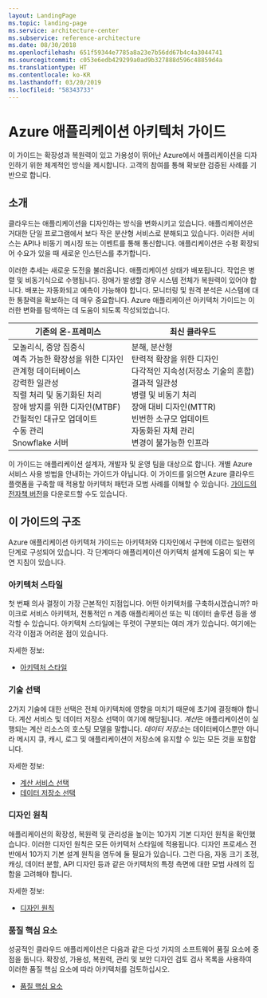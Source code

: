 ```yaml
---
layout: LandingPage
ms.topic: landing-page
ms.service: architecture-center
ms.subservice: reference-architecture
ms.date: 08/30/2018
ms.openlocfilehash: 651f59344e7785a8a23e7b56dd67b4c4a3044741
ms.sourcegitcommit: c053e6edb429299a0ad9b327888d596c48859d4a
ms.translationtype: HT
ms.contentlocale: ko-KR
ms.lasthandoff: 03/20/2019
ms.locfileid: "58343733"
---
```

# <a name="azure-application-architecture-guide"></a>Azure 애플리케이션 아키텍처 가이드

이 가이드는 확장성과 복원력이 있고 가용성이 뛰어난 Azure에서 애플리케이션을 디자인하기 위한 체계적인 방식을 제시합니다. 고객의 참여를 통해 확보한 검증된 사례를 기반으로 합니다.

## <a name="introduction"></a>소개

클라우드는 애플리케이션을 디자인하는 방식을 변화시키고 있습니다. 애플리케이션은 거대한 단일 프로그램에서 보다 작은 분산형 서비스로 분해되고 있습니다. 이러한 서비스는 API나 비동기 메시징 또는 이벤트를 통해 통신합니다. 애플리케이션은 수평 확장되어 수요가 있을 때 새로운 인스턴스를 추가합니다.

이러한 추세는 새로운 도전을 불러옵니다. 애플리케이션 상태가 배포됩니다. 작업은 병렬 및 비동기식으로 수행됩니다. 장애가 발생할 경우 시스템 전체가 복원력이 있어야 합니다. 배포는 자동화되고 예측이 가능해야 합니다. 모니터링 및 원격 분석은 시스템에 대한 통찰력을 확보하는 데 매우 중요합니다. Azure 애플리케이션 아키텍처 가이드는 이러한 변화를 탐색하는 데 도움이 되도록 작성되었습니다.

<!-- markdownlint-disable MD033 -->

<table>
<thead>
    <tr><th>기존의 온-프레미스</th><th>최신 클라우드</th></tr>
</thead>
<tbody>
<tr><td>모놀리식, 중앙 집중식<br/>
예측 가능한 확장성을 위한 디자인<br/>
관계형 데이터베이스<br/>
강력한 일관성<br/>
직렬 처리 및 동기화된 처리<br/>
장애 방지를 위한 디자인(MTBF)<br/>
간헐적인 대규모 업데이트<br/>
수동 관리<br/>
Snowflake 서버</td>
<td>
분해, 분산형<br/>
탄력적 확장을 위한 디자인<br/>
다각적인 지속성(저장소 기술의 혼합)<br/>
결과적 일관성<br/>
병렬 및 비동기 처리<br/>
장애 대비 디자인(MTTR)<br/>
빈번한 소규모 업데이트<br/>
자동화된 자체 관리<br/>
변경이 불가능한 인프라<br/>
</td>
</tbody>
</table>

<!-- markdownlint-enable MD033 -->

이 가이드는 애플리케이션 설계자, 개발자 및 운영 팀을 대상으로 합니다. 개별 Azure 서비스 사용 방법을 안내하는 가이드가 아닙니다. 이 가이드를 읽으면 Azure 클라우드 플랫폼을 구축할 때 적용할 아키텍처 패턴과 모범 사례를 이해할 수 있습니다. [가이드의 전자책 버전][ebook]을 다운로드할 수도 있습니다.

## <a name="how-this-guide-is-structured"></a>이 가이드의 구조

Azure 애플리케이션 아키텍처 가이드는 아키텍처와 디자인에서 구현에 이르는 일련의 단계로 구성되어 있습니다. 각 단계마다 애플리케이션 아키텍처 설계에 도움이 되는 부연 지침이 있습니다.

### <a name="architecture-styles"></a>아키텍처 스타일

첫 번째 의사 결정이 가장 근본적인 지점입니다. 어떤 아키텍처를 구축하시겠습니까? 마이크로 서비스 아키텍처, 전통적인 n 계층 애플리케이션 또는 빅 데이터 솔루션 등을 생각할 수 있습니다. 아키텍처 스타일에는 뚜렷이 구분되는 여러 개가 있습니다. 여기에는 각각 이점과 어려운 점이 있습니다.

자세한 정보:

- [아키텍처 스타일](./architecture-styles/index.md)

### <a name="technology-choices"></a>기술 선택

2가지 기술에 대한 선택은 전체 아키텍처에 영향을 미치기 때문에 초기에 결정해야 합니다. 계산 서비스 및 데이터 저장소 선택이 여기에 해당됩니다. *계산*은 애플리케이션이 실행되는 계산 리소스의 호스팅 모델을 말합니다. *데이터 저장소*는 데이터베이스뿐만 아니라 메시지 큐, 캐시, 로그 및 애플리케이션이 저장소에 유지할 수 있는 모든 것을 포함합니다.

자세한 정보:

- [계산 서비스 선택](./technology-choices/compute-overview.md)
- [데이터 저장소 선택](./technology-choices/data-store-overview.md)

### <a name="design-principles"></a>디자인 원칙

애플리케이션의 확장성, 복원력 및 관리성을 높이는 10가지 기본 디자인 원칙을 확인했습니다. 이러한 디자인 원칙은 모든 아키텍처 스타일에 적용됩니다. 디자인 프로세스 전반에서 10가지 기본 설계 원칙을 염두에 둘 필요가 있습니다. 그런 다음, 자동 크기 조정, 캐싱, 데이터 분할, API 디자인 등과 같은 아키텍처의 특정 측면에 대한 모범 사례의 집합을 고려해야 합니다.

자세한 정보:

- [디자인 원칙](./design-principles/index.md)

### <a name="quality-pillars"></a>품질 핵심 요소

성공적인 클라우드 애플리케이션은 다음과 같은 다섯 가지의 소프트웨어 품질 요소에 중점을 둡니다. 확장성, 가용성, 복원력, 관리 및 보안 디자인 검토 검사 목록을 사용하여 이러한 품질 핵심 요소에 따라 아키텍처를 검토하십시오.

- [품질 핵심 요소](./pillars.md)

[ebook]: https://azure.microsoft.com/campaigns/cloud-application-architecture-guide/
